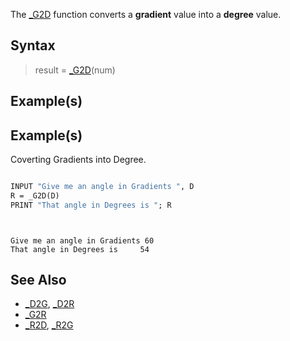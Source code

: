 The [_G2D](_G2D) function converts a **gradient** value into a **degree** value. 


## Syntax

>  result = [_G2D](_G2D)(num)


## Example(s)

## Example(s)
 Coverting Gradients into Degree.

```vb

INPUT "Give me an angle in Gradients ", D
R = _G2D(D)
PRINT "That angle in Degrees is "; R

```

```text


Give me an angle in Gradients 60
That angle in Degrees is     54

```



## See Also
 
* [_D2G](_D2G), [_D2R](_D2R)
* [_G2R](_G2R)
* [_R2D](_R2D), [_R2G](_R2G)




